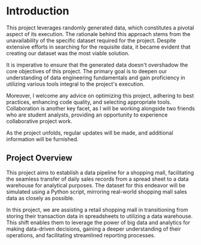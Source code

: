 # Introduction

This project leverages randomly generated data, which constitutes a pivotal aspect of its execution. The rationale behind this approach stems from the unavailability of the specific dataset required for the project. Despite extensive efforts in searching for the requisite data, it became evident that creating our dataset was the most viable solution.

It is imperative to ensure that the generated data doesn't overshadow the core objectives of this project. The primary goal is to deepen our understanding of data engineering fundamentals and gain proficiency in utilizing various tools integral to the project's execution.

Moreover, I welcome any advice on optimizing this project, adhering to best practices, enhancing code quality, and selecting appropriate tools. Collaboration is another key facet, as I will be working alongside two friends who are student analysts, providing an opportunity to experience collaborative project work.

As the project unfolds, regular updates will be made, and additional information will be furnished.

## Project Overview

This project aims to establish a data pipeline for a shopping mall, facilitating the seamless transfer of daily sales records from a spread sheet to a  data warehouse for analytical purposes. The dataset for this endeavor will be simulated using a Python script, mirroring real-world shopping mall sales data as closely as possible.

In this project, we are assisting a retail shopping mall in transitioning from storing their transaction data in spreadsheets to utilizing a data warehouse. This shift enables them to leverage the power of big data and analytics for making data-driven decisions, gaining a deeper understanding of their operations, and facilitating streamlined reporting processes.
